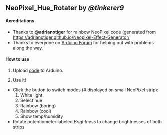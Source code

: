 ## NeoPixel_Hue_Rotater by *@tinkerer9*


#### Acreditations

* Thanks to **@adrianotiger** for rainbow NeoPixel code (generated from <https://adrianotiger.github.io/Neopixel-Effect-Generator/>
* Thanks to everyone on [Arduino Forum](https://forum.arduino.cc/) for helping out with problems along the way.

#### How to use

1. Upload [code](https://github.com/tinkerer9/NeoPixel_Hue_Rotater/blob/main/NeoPixel_Hue_Rotater.ino) to Arduino.

2. Use it!
  - Click the button to switch modes (# displayed on small NeoPixel strip):
    1. White light
    2. Select hue
    3. Rainbow (boring)
    4. Rainbow (cool)
    5. Show temp/humidity
  - Rotate potentiometer labeled *Brightness* to change brightnesses of both strips
